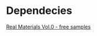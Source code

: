 # Dependecies 

[Real Materials Vol.0 - free samples](https://assetstore.unity.com/packages/2d/textures-materials/real-materials-vol-0-free-samples-115597)

